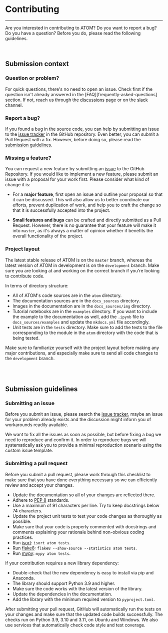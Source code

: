# Contributing
--------------

Are you interested in contributing to ATOM? Do you want to report a bug?
Do you have a question? Before you do, please read the following guidelines.

<br>


## Submission context

### Question or problem?

For quick questions, there's no need to open an issue. Check first if the
question isn't already answered in the [FAQ][frequently-asked-questions]
section. If not, reach us through the [discussions](https://github.com/tvdboom/ATOM/discussions) page or on the
[slack](https://join.slack.com/t/atom-alm7229/shared_invite/zt-upd8uc0z-LL63MzBWxFf5tVWOGCBY5g) channel.


### Report a bug?

If you found a bug in the source code, you can help by submitting an issue
to the [issue tracker](https://github.com/tvdboom/ATOM/issues) in the GitHub
repository. Even better, you can submit a Pull Request with a fix. However,
before doing so, please read the [submission guidelines](#submission-guidelines).


### Missing a feature?

You can request a new feature by submitting an [issue](https://github.com/tvdboom/ATOM/issues)
to the GitHub Repository. If you would like to implement a new feature,
please submit an issue with a proposal for your work first. Please consider
what kind of change it is:

* For a **major feature**, first open an issue and outline your proposal so
  that it can be discussed. This will also allow us to better coordinate our
  efforts, prevent duplication of work, and help you to craft the change so
  that it is successfully accepted into the project.

* **Small features and bugs** can be crafted and directly submitted as a Pull
  Request. However, there is no guarantee that your feature will make it into
  `master`, as it's always a matter of opinion whether if benefits the
  overall functionality of the project.


### Project layout

The latest stable release of ATOM is on the `master` branch, whereas the
latest version of ATOM in development is on the `development` branch. Make
sure you are looking at and working on the correct branch if you're looking
to contribute code.

In terms of directory structure:

* All of ATOM's code sources are in the `atom` directory.
* The documentation sources are in the `docs_sources` directory.
* Images in the documentation are in the `docs_sources/img` directory.
* Tutorial notebooks are in the `examples` directory. If you want to
  include the example to the documentation as well, add the `.ipynb` file
  to `docs_sources/examples` and update the `mkdocs.yml` file accordingly.
* Unit tests are in the `tests` directory. Make sure to add the tests to the
  file corresponding to the module in the `atom` directory with the code that
  is being tested.

Make sure to familiarize yourself with the project layout before making any
major contributions, and especially make sure to send all code changes to the
`development` branch.

<br><br>


## Submission guidelines

### Submitting an issue

Before you submit an issue, please search the [issue tracker](https://github.com/tvdboom/ATOM/issues),
maybe an issue for your problem already exists and the discussion
might inform you of workarounds readily available.

We want to fix all the issues as soon as possible, but before fixing a
bug we need to reproduce and confirm it. In order to reproduce bugs we
will systematically ask you to provide a minimal reproduction scenario
using the custom issue template.


### Submitting a pull request

Before you submit a pull request, please work through this checklist to
make sure that you have done everything necessary so we can efficiently
review and accept your changes.

* Update the documentation so all of your changes are reflected there.
* Adhere to [PEP 8](https://peps.python.org/pep-0008/) standards.
* Use a maximum of 91 characters per line. Try to keep docstrings below
  74 characters.
* Update the project unit tests to test your code changes as thoroughly
  as possible.
* Make sure that your code is properly commented with docstrings and
  comments explaining your rationale behind non-obvious coding practices.
* Run [isort](https://pycqa.github.io/isort/): `isort atom tests`.
* Run [flake8](https://github.com/pycqa/flake8): `flake8 --show-source --statistics atom tests`.
* Run [mypy](https://www.mypy-lang.org/): `mypy atom tests`.

If your contribution requires a new library dependency:

* Double-check that the new dependency is easy to install via pip and Anaconda.
* The library should support Python 3.9 and higher.
* Make sure the code works with the latest version of the library.
* Update the dependencies in the documentation.
* Add the library with the minimum required version to `pyproject.toml`.

After submitting your pull request, GitHub will automatically run the tests
on your changes and make sure that the updated code builds successfully.
The checks run on Python 3.9, 3.10 and 3.11, on Ubuntu and Windows. We also
use services that automatically check code style and test coverage.
